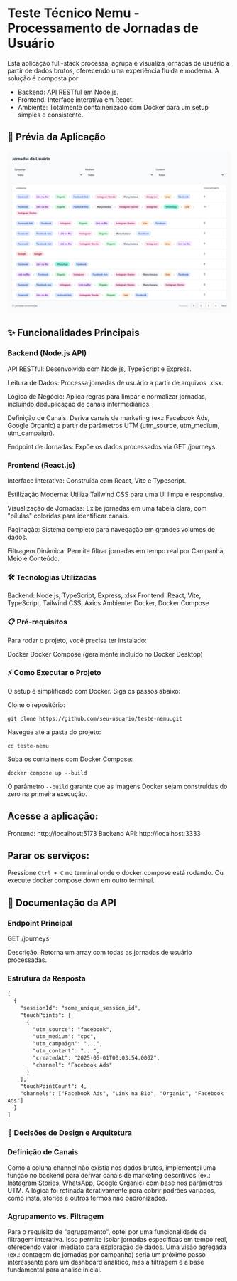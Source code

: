 # Teste Técnico Nemu - Processamento de Jornadas de Usuário

Esta aplicação full-stack processa, agrupa e visualiza jornadas de usuário a partir de dados brutos, oferecendo uma experiência fluida e moderna.
A solução é composta por:

- Backend: API RESTful em Node.js.
- Frontend: Interface interativa em React.
- Ambiente: Totalmente containerizado com Docker para um setup simples e consistente.

## 🚀 Prévia da Aplicação

![alt text](image.png)

## ✨ Funcionalidades Principais

### Backend (Node.js API)

API RESTful: Desenvolvida com Node.js, TypeScript e Express.

Leitura de Dados: Processa jornadas de usuário a partir de arquivos .xlsx.

Lógica de Negócio: Aplica regras para limpar e normalizar jornadas, incluindo deduplicação de canais intermediários.

Definição de Canais: Deriva canais de marketing (ex.: Facebook Ads, Google Organic) a partir de parâmetros UTM (utm_source, utm_medium, utm_campaign).

Endpoint de Jornadas: Expõe os dados processados via GET /journeys.

### Frontend (React.js)

Interface Interativa: Construída com React, Vite e Typescript.

Estilização Moderna: Utiliza Tailwind CSS para uma UI limpa e responsiva.

Visualização de Jornadas: Exibe jornadas em uma tabela clara, com "pílulas" coloridas para identificar canais.

Paginação: Sistema completo para navegação em grandes volumes de dados.

Filtragem Dinâmica: Permite filtrar jornadas em tempo real por Campanha, Meio e Conteúdo.

### 🛠️ Tecnologias Utilizadas

Backend: Node.js, TypeScript, Express, xlsx
Frontend: React, Vite, TypeScript, Tailwind CSS, Axios
Ambiente: Docker, Docker Compose

### 📋 Pré-requisitos

Para rodar o projeto, você precisa ter instalado:

Docker
Docker Compose (geralmente incluído no Docker Desktop)

### ⚡ Como Executar o Projeto

O setup é simplificado com Docker. Siga os passos abaixo:

Clone o repositório:

```
git clone https://github.com/seu-usuario/teste-nemu.git
```

Navegue até a pasta do projeto:

```
cd teste-nemu
```

Suba os containers com Docker Compose:

```
docker compose up --build
```

O parâmetro `--build` garante que as imagens Docker sejam construídas do zero na primeira execução.

## Acesse a aplicação:

Frontend: http://localhost:5173
Backend API: http://localhost:3333

## Parar os serviços:

Pressione `Ctrl + C` no terminal onde o docker compose está rodando.
Ou execute docker compose down em outro terminal.

## 🔗 Documentação da API

### Endpoint Principal

GET /journeys

Descrição: Retorna um array com todas as jornadas de usuário processadas.

### Estrutura da Resposta

```
[
  {
    "sessionId": "some_unique_session_id",
    "touchPoints": [
      {
        "utm_source": "facebook",
        "utm_medium": "cpc",
        "utm_campaign": "...",
        "utm_content": "...",
        "createdAt": "2025-05-01T00:03:54.000Z",
        "channel": "Facebook Ads"
      }
    ],
    "touchPointCount": 4,
    "channels": ["Facebook Ads", "Link na Bio", "Organic", "Facebook Ads"]
  }
]
```

### 🧠 Decisões de Design e Arquitetura

### Definição de Canais

Como a coluna channel não existia nos dados brutos, implementei uma função no backend para derivar canais de marketing descritivos (ex.: Instagram Stories, WhatsApp, Google Organic) com base nos parâmetros UTM.
A lógica foi refinada iterativamente para cobrir padrões variados, como insta, stories e outros termos não padronizados.

### Agrupamento vs. Filtragem

Para o requisito de "agrupamento", optei por uma funcionalidade de filtragem interativa. Isso permite isolar jornadas específicas em tempo real, oferecendo valor imediato para exploração de dados.
Uma visão agregada (ex.: contagem de jornadas por campanha) seria um próximo passo interessante para um dashboard analítico, mas a filtragem é a base fundamental para análise inicial.
